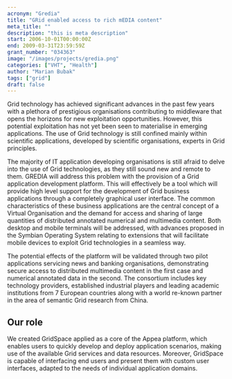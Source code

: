 ```yaml
---
acronym: "Gredia"
title: "GRid enabled access to rich mEDIA content"
meta_title: ""
description: "this is meta description"
start: 2006-10-01T00:00:00Z
end: 2009-03-31T23:59:59Z
grant_number: "034363"
image: "/images/projects/gredia.png"
categories: ["VHT", "Health"]
author: "Marian Bubak"
tags: ["grid"]
draft: false
---
```


Grid technology has achieved significant advances in the past few years with a
plethora of prestigious organisations contributing to middleware that opens the
horizons for new exploitation opportunities. However, this potential
exploitation has not yet been seen to materialise in emerging applications. The
use of Grid technology is still confined mainly within scientific applications,
developed by scientific organisations, experts in Grid principles.

The majority of IT application developing organisations is still afraid to delve
into the use of Grid technologies, as they still sound new and remote to them.
GREDIA will address this problem with the provision of a Grid application
development platform. This will effectively be a tool which will provide high
level support for the development of Grid business applications through a
completely graphical user interface. The common characteristics of these
business applications are the central concept of a Virtual Organisation and the
demand for access and sharing of large quantities of distributed annotated
numerical and multimedia content. Both desktop and mobile terminals will be
addressed, with advances proposed in the Symbian Operating System relating to
extensions that will facilitate mobile devices to exploit Grid technologies in a
seamless way.

The potential effects of the platform will be validated through two pilot
applications servicing news and banking organisations, demonstrating secure
access to distributed multimedia content in the first case and numerical
annotated data in the second. The consortium includes key technology providers,
established industrial players and leading academic institutions from 7 European
countries along with a world re-known partner in the area of semantic Grid
research from China.

## Our role

We created GridSpace applied as a core of the Appea platform, which
enables users to quickly develop and deploy application scenarios, making use of
the available Grid services and data resources. Moreover, GridSpace is capable
of interfacing end users and present them with custom user interfaces, adapted
to the needs of individual application domains.

